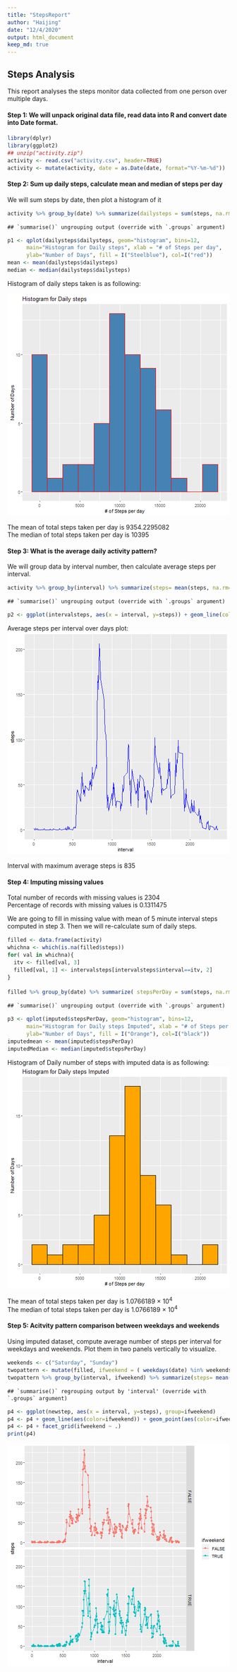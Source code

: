 ```yaml
---
title: "StepsReport"
author: "Haijing"
date: "12/4/2020"
output: html_document
keep_md: true
---
```




## Steps Analysis

This report analyses the steps monitor data collected from one person over multiple days.  

#### Step 1: We will unpack original data file, read data into R and convert date into Date format.  


```r
library(dplyr)
library(ggplot2)
## unzip("activity.zip")
activity <- read.csv("activity.csv", header=TRUE)
activity <- mutate(activity, date = as.Date(date, format="%Y-%m-%d"))
```
  
  
#### Step 2: Sum up daily steps, calculate mean and median of steps per day  

We will sum steps by date, then plot a histogram of it  


```r
activity %>% group_by(date) %>% summarize(dailysteps = sum(steps, na.rm=TRUE)) -> dailysteps
```

```
## `summarise()` ungrouping output (override with `.groups` argument)
```

```r
p1 <- qplot(dailysteps$dailysteps, geom="histogram", bins=12, 
      main="Histogram for Daily steps", xlab = "# of Steps per day", 
      ylab="Number of Days", fill = I("Steelblue"), col=I("red"))
mean <- mean(dailysteps$dailysteps)
median <- median(dailysteps$dailysteps)
```
Histogram of daily steps taken is as following:  

![plot of chunk unnamed-chunk-2](figure/unnamed-chunk-2-1.png)
  
The mean of total steps taken per day is 9354.2295082  
The median of total steps taken per day is 10395  
  
#### Step 3: What is the average daily activity pattern?   
We will group data by interval number, then calculate average steps per interval.    
  

```r
activity %>% group_by(interval) %>% summarize(steps= mean(steps, na.rm=TRUE)) -> intervalsteps
```

```
## `summarise()` ungrouping output (override with `.groups` argument)
```

```r
p2 <- ggplot(intervalsteps, aes(x = interval, y=steps)) + geom_line(color="blue")
```
  
Average steps per interval over days plot:  
![plot of chunk unnamed-chunk-3](figure/unnamed-chunk-3-1.png)
  
Interval with maximum average steps is 835  
  
#### Step 4: Imputing missing values  
Total number of records with missing values is 2304  
Percentage of records with missing values is 0.1311475  
  
We are going to fill in missing value with mean of 5 minute interval steps computed in step 3. Then we will re-calculate sum of daily steps.  


```r
filled <- data.frame(activity)
whichna <- which(is.na(filled$steps))
for( val in whichna){
  itv <- filled[val, 3]
  filled[val, 1] <- intervalsteps[intervalsteps$interval==itv, 2]
}

filled %>% group_by(date) %>% summarize( stepsPerDay = sum(steps, na.rm=TRUE)) -> imputed
```

```
## `summarise()` ungrouping output (override with `.groups` argument)
```

```r
p3 <- qplot(imputed$stepsPerDay, geom="histogram", bins=12, 
      main="Histogram for Daily steps Imputed", xlab = "# of Steps per day", 
      ylab="Number of Days", fill = I("Orange"), col=I("black"))
imputedmean <- mean(imputed$stepsPerDay)
imputedMedian <- median(imputed$stepsPerDay)
```
  
Histogram of Daily number of steps with imputed data is as following:  
![plot of chunk unnamed-chunk-4](figure/unnamed-chunk-4-1.png)
  
The mean of total steps taken per day is 1.0766189 &times; 10<sup>4</sup>    
The median of total steps taken per day is 1.0766189 &times; 10<sup>4</sup>  
  
#### Step 5: Acitvity pattern comparison between weekdays and weekends  
Using imputed dataset, compute average number of steps per interval for weekdays and weekends. Plot them in two panels vertically to visualize.  


```r
weekends <- c("Saturday", "Sunday")
twopattern <- mutate(filled, ifweekend = ( weekdays(date) %in% weekends))
twopattern %>% group_by(interval, ifweekend) %>% summarize(steps= mean(steps, na.rm=TRUE)) -> newstep
```

```
## `summarise()` regrouping output by 'interval' (override with `.groups` argument)
```

```r
p4 <- ggplot(newstep, aes(x = interval, y=steps), group=ifweekend)
p4 <- p4 + geom_line(aes(color=ifweekend)) + geom_point(aes(color=ifweekend))
p4 <- p4 + facet_grid(ifweekend ~ .)
print(p4)
```

![plot of chunk step5](figure/step5-1.png)
  
